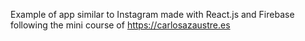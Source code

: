 Example of app similar to Instagram made with React.js and Firebase following the mini course of https://carlosazaustre.es
